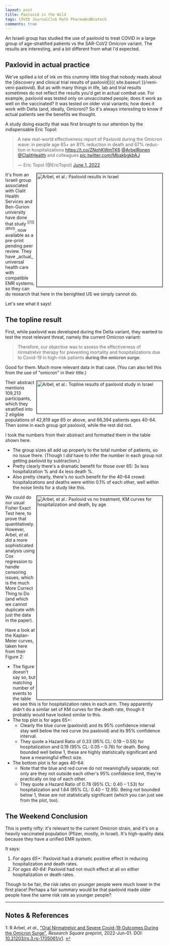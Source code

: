 ```yaml
---
layout: post
title: Paxlovid in the Wild
tags: COVID JournalClub Math PharmaAndBiotech
comments: true
---
```


An Israeli group has studied the use of paxlovid to treat COVID in a large group of
age-stratified patients vs the SAR-CoV2 Omicron variant.  The results are interesting,
and a bit different from what I'd expected.  


## Paxlovid in actual practice  

We've spilled a lot of ink on this crummy little blog that nobody reads about the
[discovery and clinical trial results of paxlovid]({{ site.baseurl }}/veni-veni-paxlovid).
But as with many things in life, lab and trial results sometimes do not reflect the
results you'd get in actual combat use.  For example, paxlovid was tested only on
unvaccinated people; does it work as well on the vaccinated?  It was tested on older viral
variants; how does it work with Delta (and, ideally, Omicron)? So it's always interesting
to know if actual patients see the benefits we thought.   

A study doing exactly that was first brought to our attention by the indispensable Eric
Topol:  

<blockquote class="twitter-tweet">
  <p lang="en" dir="ltr">
    A new real-world effectiveness report of Paxlovid during the Omicron wave: in people
	age 65+ an 81% reduction in death and 67% reduction in hospitalizations
    <a href="https://t.co/ZNohKWmTK6">https://t.co/ZNohKWmTK6</a>
    <a href="https://twitter.com/ArbelRonen?ref_src=twsrc%5Etfw">@ArbelRonen</a> 
    <a href="https://twitter.com/ClalitHealth?ref_src=twsrc%5Etfw">@ClalitHealth</a> and
	colleagues <a href="https://t.co/MbakbgkbAJ">pic.twitter.com/MbakbgkbAJ</a> 
  </p>&mdash; Eric Topol (@EricTopol) <a href="https://twitter.com/EricTopol/status/1532089787493937152?ref_src=twsrc%5Etfw">June 1, 2022</a>
</blockquote>
<script async src="https://platform.twitter.com/widgets.js"></script>

<img src="{{ site.baseurl }}/images/2022-06-02-paxlovid-in-the-wild-israeli-1.jpg" width="400" height="361" alt="Arbel, et al.: Paxlovid results in Israel" title="Arbel, et al.: Paxlovid results in Israel" style="float: right; margin: 3px 3px 3px 3px; border: 1px solid #000000;">
It's from an Israeli group associated with Clalit Health Services and Ben-Gurion
university have done that study <sup id="fn1a">[[1]](#fn1)</sup>, now available as a
pre-print pending peer review.  They have _actual_ universal health care with compatible
EMR systems, so they can do research that here in the benighted US we simply cannot do.  

Let's see what it says!  


## The topline result  

First, while paxlovid was developed during the Delta variant, they wanted to test
the most relevant threat, namely the current Omicron variant:  

> Therefore, our objective was to assess the effectiveness of nirmatrelvir therapy for
> preventing mortality and hospitalizations due to Covid-19 in high-risk patients __during
> the omicron surge.__  

Good for them.  Much more relevant data in that case.  (You can also tell this from the
use of "omicron" in their title.)  

<a href="{{ site.baseurl }}/images/2022-06-02-paxlovid-in-the-wild-israeli-3.jpg"><img src="{{ site.baseurl }}/images/2022-06-02-paxlovid-in-the-wild-israeli-3-thumb.jpg" width="400" height="104" alt="Arbel, et al.: Topline results of paxlovid study in Israel" title="Arbel, et al.: Topline results of paxlovid study in Israel" style="float: right; margin: 3px 3px 3px 3px; border: 1px solid #000000;"></a>
Their abstract mentions 109,213 participants, which they stratified into 2 eligible
populations of 42,819 age 65 or above, and 66,394 patients ages 40-64.  Then some in
each group got paxlovid, while the rest did not.  

I took the numbers from their abstract and formatted them in the table shown here.  
- The group sizes all add up properly to the total number of patients, so no issue there.
  (Though I _did_ have to infer the number in each group not getting paxlovid by
  subtraction.)  
- Pretty clearly there's a dramatic benefit for those over 65: 3x less hospitalization %
  and 4x less death %.  
- Also pretty clearly, there's _no_ such benefit for the 40-64 crowd: hospitalizations and
  deaths were within 0.1% of each other, well within the noise limits for a study like
  this.  
  
<a href="{{ site.baseurl }}/images/2022-06-02-paxlovid-in-the-wild-israeli-2.png"><img src="{{ site.baseurl }}/images/2022-06-02-paxlovid-in-the-wild-israeli-2-thumb.jpg" width="400" height="648" alt="Arbel, et al.: Paxlovid vs no treatment, KM curves for hospitalization and death, by age" title="Arbel, et al.: Paxlovid vs no treatment, KM curves for hospitalization and death, by age" style="float: right; margin: 3px 3px 3px 3px; border: 1px solid #000000;"></a>
We could do our usual Fisher Exact Test here, to prove that quantitatively.  However,
Arbel, _et al._ did a more sophisticated analysis using Cox regression to handle censoring
issues, which is the much More Correct Thing to Do (and which we cannot duplicate with
just the data in the paper).  

Have a look at the Kaplan-Meier curves, taken here from their Figure 2:  
- The figure doesn't say so, but matching number of events to the table we see this is for
  hospitalization rates in each arm.  They apparently didn't do a similar set of KM curves
  for the death rate, though it probably would have looked similar to this.  
- The top plot is for ages 65+: 
  - Clearly the blue curve (paxlovid) and its 95% confidence interval stay well below the
    red curve (no paxlovid) and its 95% confidence interval.  
  - They quote a Hazard Ratio of 0.33 (95% CL: 0.19 &ndash; 0.55) for hospitalization and
    0.19 (95% CL: 0.05 &ndash; 0.76) for death.  Being bounded well below 1, these are
    highly statistically significant and have a meaningful effect size.  
- The bottom plot is for ages 40-64:  
  - Note that the blue and red curve do not meaningfully separate; not only are they not
    outside each other's 95% confidence limit, they're practically on top of each other.  
  - They quote a Hazard Ratio of 0.78 (95% CL: 0.40 &ndash; 1.53) for hospitalization and
    1.64 (95% CL: 0.40 &ndash; 12.95).  Being _not_ bounded below 1, these are not
    statistically significant (which you can just see from the plot, too).  
	

## The Weekend Conclusion  

This is pretty nifty: it's relevant to the current Omicron strain, and it's on a heavily
vaccinated population (Pfizer, mostly, in Israel).  It's high-quality data because they
have a unified EMR system.  

It says:
1. _For ages 65+:_ Paxlovid had a dramatic positive effect in reducing hospitalization and death rates.  
2. _For ages 40-64:_ Paxlovid had not much effect at all on either hospitalization or death
   rates.  
   
Though to be fair, the risk rates on younger people were much lower in the first place!
Perhaps a fair summary would be that paxlovid made older people have the same risk rate as
younger people?  

---

## Notes &amp; References  

<!--
<sup id="fn1a">[[1]](#fn1)</sup>

<a id="fn1">1</a>: ***, ["***"](***), *** [↩](#fn1a)  

<a href="{{ site.baseurl }}/images/***">
  <img src="{{ site.baseurl }}/images/***" width="400" height="***" alt="***" title="***" style="float: right; margin: 3px 3px 3px 3px; border: 1px solid #000000;">
</a>

<iframe width="400" height="224" src="***" allow="accelerometer; encrypted-media; gyroscope; picture-in-picture" allowfullscreen style="float: right; margin: 3px 3px 3px 3px; border: 1px solid #000000;"></iframe>
-->

<a id="fn1">1</a>: R Arbel, _et al.,_ ["Oral Nirmatrelvir and Severe Covid-19 Outcomes During the Omicron Surge"](https://www.researchsquare.com/article/rs-1705061/v1), _Research Square_ preprint, 2022-Jun-01.  DOI: [10.21203/rs.3.rs-1705061/v1](https://doi.org/10.21203/rs.3.rs-1705061/v1).  [↩](#fn1a)  
